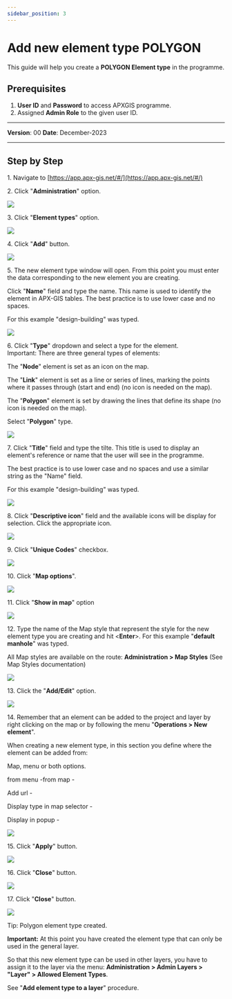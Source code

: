 ```yaml
---
sidebar_position: 3
---
```


# Add new element type POLYGON

This guide will help you create a **POLYGON Element type** in the programme.

## **Prerequisites**
1.	**User ID** and **Password** to access APXGIS programme.
2.	Assigned **Admin Role** to the given user ID.


------------

**Version**: 00
**Date**: December-2023

------------
## **Step by Step**


1\. Navigate to [https://app.apx-gis.net/#/](https://app.apx-gis.net/#/)


2\. Click "**Administration**" option.

![](/img/downloads/03-create-element-type-polygon_1.jpeg)


3\. Click "**Element types**" option.

![](/img/downloads/03-create-element-type-polygon_2.jpeg)


4\. Click "**Add**" button.

![](/img/downloads/03-create-element-type-polygon_3.jpeg)


5\. The new element type window will open. From this point you must enter the data corresponding to the new element you are creating.

 Click "**Name**" field and type the name. This name is used to identify the element in APX-GIS tables. The best practice is to use lower case and no spaces.

 For this example "design-building" was typed.

![](/img/downloads/03-create-element-type-polygon_4.jpeg)


6\. Click "**Type**" dropdown and select a type for the element.\
 Important: There are three general types of elements:

The "**Node**" element is set as an icon on the map.

The "**Link**" element is set as a line or series of lines, marking the points where it passes through (start and end) (no icon is needed on the map).

The "**Polygon**" element is set by drawing the lines that define its shape (no icon is needed on the map).

Select "**Polygon**" type.

![](/img/downloads/03-create-element-type-polygon_5.jpeg)


7\. Click "**Title**" field and type the tilte. This title is used to display an element's reference or name that the user will see in the programme. 

The best practice is to use lower case and no spaces and use a similar string as the "Name" field.

For this example "design-building" was typed.

![](/img/downloads/03-create-element-type-polygon_6.jpeg)


8\. Click "**Descriptive icon**" field and the available icons will be display for selection. Click the appropriate icon.

![](/img/downloads/03-create-element-type-polygon_7.jpeg)


9\. Click "**Unique Codes**" checkbox.

![](/img/downloads/03-create-element-type-polygon_8.jpeg)


10\. Click "**Map options**".

![](/img/downloads/03-create-element-type-polygon_9.jpeg)


11\. Click "**Show in map**" option

![](/img/downloads/03-create-element-type-polygon_10.jpeg)


12\. Type the name of the Map style that represent the style for the new element type you are creating and hit &lt;**Enter**&gt;. For this example "**default manhole**" was typed.

All Map styles are available on the route: **Administration &gt; Map Styles** (See Map Styles documentation)

![](/img/downloads/03-create-element-type-polygon_11.jpeg)


13\. Click the "**Add/Edit**" option.

![](/img/downloads/03-create-element-type-polygon_12.jpeg)


14\. Remember that an element can be added to the project and layer by right clicking on the map or by following the menu "**Operations &gt; New element**".

When creating a new element type, in this section you define where the element can be added from:

Map, menu or both options.

from menu -from map -

Add url -

Display type in map selector -

Display in popup -

![](/img/downloads/03-create-element-type-polygon_13.jpeg)


15\. Click "**Apply**" button.

![](/img/downloads/03-create-element-type-polygon_14.jpeg)


16\. Click "**Close**" button.

![](/img/downloads/03-create-element-type-polygon_15.jpeg)


17\. Click "**Close**" button.

![](/img/downloads/03-create-element-type-polygon_16.jpeg)


Tip: Polygon element type created.

**Important:** At this point you have created the element type that can only be used in the general layer.

So that this new element type can be used in other layers, you have to assign it to the layer via the menu: **Administration &gt; Admin Layers &gt; "Layer" &gt; Allowed Element Types**.

See "**Add element type to a layer**" procedure.

